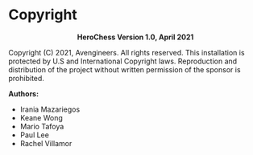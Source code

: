 # Copyright

<p align="center">
  <b>HeroChess Version 1.0, April 2021</b>
</p>

Copyright (C) 2021, Avengineers. All rights reserved.
This installation is protected by U.S and International Copyright laws. Reproduction and
distribution of the project without written permission of the sponsor is prohibited.

**Authors:**
* Irania Mazariegos
* Keane Wong
* Mario Tafoya 
* Paul Lee
* Rachel Villamor
